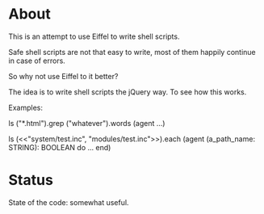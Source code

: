 About
=====
This is an attempt to use Eiffel to write shell scripts.

Safe shell scripts are not that easy to write, most of them happily
continue in case of errors.

So why not use Eiffel to it better?

The idea is to write shell scripts the jQuery way. To see how this works.

Examples:

  ls ("*.html").grep ("whatever").words (agent ...)

  ls (<<"system/test.inc", "modules/test.inc">>).each (agent (a_path_name: STRING): BOOLEAN
    do
       ...
     end)



Status
======
State of the code: somewhat useful.
